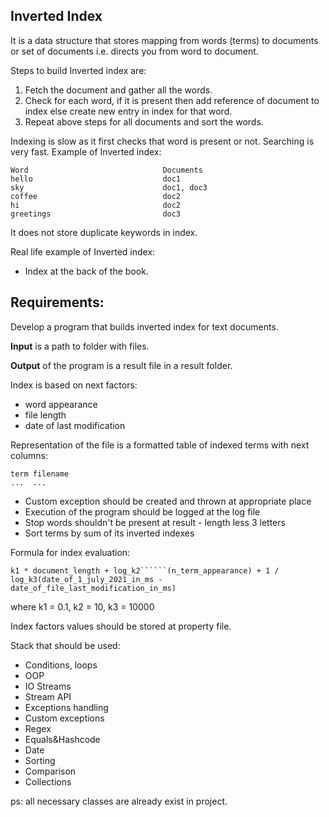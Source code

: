 ## Inverted Index

It is a data structure that stores mapping from words (terms) to documents or set of documents i.e. directs you from word to document.

Steps to build Inverted index are:
1. Fetch the document and gather all the words.
2. Check for each word, if it is present then add reference of document to index else create new entry in index for that word.
3. Repeat above steps for all documents and sort the words.

Indexing is slow as it first checks that word is present or not.
Searching is very fast.
Example of Inverted index:
```
Word                              Documents
hello                             doc1      
sky                               doc1, doc3
coffee                            doc2
hi                                doc2
greetings                         doc3
```                               
It does not store duplicate keywords in index.

Real life example of Inverted index:
* Index at the back of the book.

## Requirements:

Develop a program that builds inverted index for text documents. 

**Input** is a path to folder with files.

**Output** of the program is a result file in a result folder.
 
Index is based on next factors:
 * word appearance
 * file length
 * date of last modification
  
Representation of the file is a formatted table of indexed terms with next columns: 
```
term filename
...  ...
```
 
 - Custom exception should be created and thrown at appropriate place
 - Execution of the program should be logged at the log file
 - Stop words shouldn't be present at result - length less 3 letters
 - Sort terms by sum of its inverted indexes
 
Formula for index evaluation: 

```k1 * document_length + log_k2``````(n_term_appearance) + 1 / log_k3(date_of_1_july_2021_in_ms - date_of_file_last_modification_in_ms)```

where k1 = 0.1, k2 = 10, k3 = 10000

Index factors values should be stored at property file.

Stack that should be used:
 - Conditions, loops
 - OOP
 - IO Streams
 - Stream API
 - Exceptions handling
 - Custom exceptions
 - Regex
 - Equals&Hashcode
 - Date
 - Sorting
 - Comparison
 - Collections
 
 ps: all necessary classes are already exist in project.